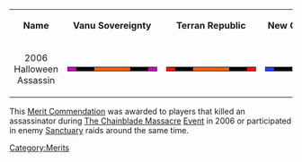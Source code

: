 <table>
<tbody>
<tr class="odd">
<td style="text-align: center;"><p><b>Name</b></p></td>
<td style="text-align: center;"><p><b>Vanu Sovereignty</b></p></td>
<td style="text-align: center;"><p><b>Terran Republic</b></p></td>
<td style="text-align: center;"><p><b>New Conglomerate</b></p></td>
</tr>
<tr class="even">
<td style="text-align: center;"><p>2006 Halloween Assassin</p></td>
<td style="text-align: center;"><table class="bigmerit">
<tr>
<td bgcolor="#c400be">
</td>
<td bgcolor="#000000">
</td>
<td bgcolor="#000000">
</td>
<td bgcolor="#f1620b">
</td>
<td bgcolor="#f1620b">
</td>
<td bgcolor="#f1620b">
</td>
<td bgcolor="#f1620b">
</td>
<td bgcolor="#000000">
</td>
<td bgcolor="#000000">
</td>
<td bgcolor="#c400be">
</td>
</tr>
</table></td>
<td style="text-align: center;"><table class="bigmerit">
<tr>
<td bgcolor="#f2100f">
</td>
<td bgcolor="#000000">
</td>
<td bgcolor="#000000">
</td>
<td bgcolor="#f1620b">
</td>
<td bgcolor="#f1620b">
</td>
<td bgcolor="#f1620b">
</td>
<td bgcolor="#f1620b">
</td>
<td bgcolor="#000000">
</td>
<td bgcolor="#000000">
</td>
<td bgcolor="#f2100f">
</td>
</tr>
</table></td>
<td style="text-align: center;"><table class="bigmerit">
<tr>
<td bgcolor="#243efe">
</td>
<td bgcolor="#000000">
</td>
<td bgcolor="#000000">
</td>
<td bgcolor="#f1620b">
</td>
<td bgcolor="#f1620b">
</td>
<td bgcolor="#f1620b">
</td>
<td bgcolor="#f1620b">
</td>
<td bgcolor="#000000">
</td>
<td bgcolor="#000000">
</td>
<td bgcolor="#243efe">
</td>
</tr>
</table></td>
</tr>
</tbody>
</table>

This [Merit Commendation](Merit_Commendation.md) was awarded to
players that killed an assassinator during [The Chainblade
Massacre](The_Chainblade_Massacre.md) [Event](Event.md)
in 2006 or participated in enemy [Sanctuary](Sanctuary.md) raids
around the same time.

[Category:Merits](Category:Merits.md)
